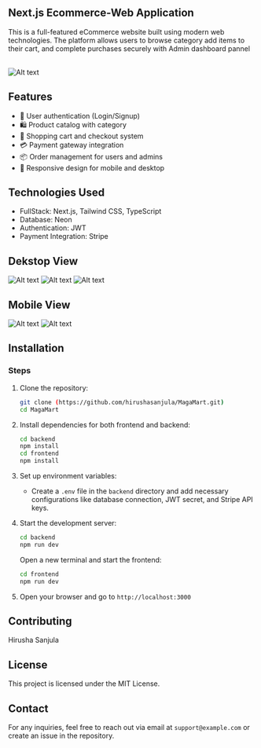 ## Next.js Ecommerce-Web Application

<p>This is a full-featured eCommerce website built using modern web technologies. The platform allows users to browse category add items to their cart, and complete purchases securely with Admin dashboard pannel</p> <br>

<img src="/image1.png" alt="Alt text">


## Features
- 🔐 User authentication (Login/Signup)
- 🛍️ Product catalog with category
- 🛒 Shopping cart and checkout system
- 💳 Payment gateway integration
- 📦 Order management for users and admins
- 📱 Responsive design for mobile and desktop

## Technologies Used
- FullStack: Next.js,  Tailwind CSS, TypeScript
- Database: Neon
- Authentication: JWT
- Payment Integration: Stripe



## Dekstop View

<img src="/image1.png" alt="Alt text">
<img src="/image2.png" alt="Alt text">
<img src="/image3.png" alt="Alt text">

## Mobile View

<img src="/image4.png" alt="Alt text">
<img src="/image5.png" alt="Alt text">


## Installation


### Steps
1. Clone the repository:
   ```bash
   git clone (https://github.com/hirushasanjula/MagaMart.git)
   cd MagaMart
   ```
2. Install dependencies for both frontend and backend:
   ```bash
   cd backend
   npm install
   cd frontend
   npm install
   ```
3. Set up environment variables:
   - Create a `.env` file in the `backend` directory and add necessary configurations like database connection, JWT secret, and Stripe API keys.

4. Start the development server:
   ```bash
   cd backend
   npm run dev
   ```
   Open a new terminal and start the frontend:
   ```bash
   cd frontend
   npm run dev
   ```

5. Open your browser and go to `http://localhost:3000`

## Contributing
Hirusha Sanjula

## License
This project is licensed under the MIT License.

## Contact
For any inquiries, feel free to reach out via email at `support@example.com` or create an issue in the repository.

